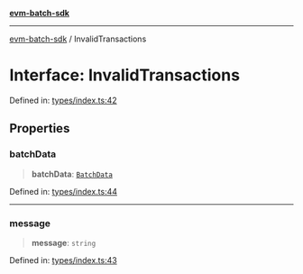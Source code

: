 [**evm-batch-sdk**](../README.md)

***

[evm-batch-sdk](../globals.md) / InvalidTransactions

# Interface: InvalidTransactions

Defined in: [types/index.ts:42](https://github.com/akasharora963/evm-batch-sdk/blob/194b75512cde76014240141cae8ca29b3a424770/src/types/index.ts#L42)

## Properties

### batchData

> **batchData**: [`BatchData`](BatchData.md)

Defined in: [types/index.ts:44](https://github.com/akasharora963/evm-batch-sdk/blob/194b75512cde76014240141cae8ca29b3a424770/src/types/index.ts#L44)

***

### message

> **message**: `string`

Defined in: [types/index.ts:43](https://github.com/akasharora963/evm-batch-sdk/blob/194b75512cde76014240141cae8ca29b3a424770/src/types/index.ts#L43)
